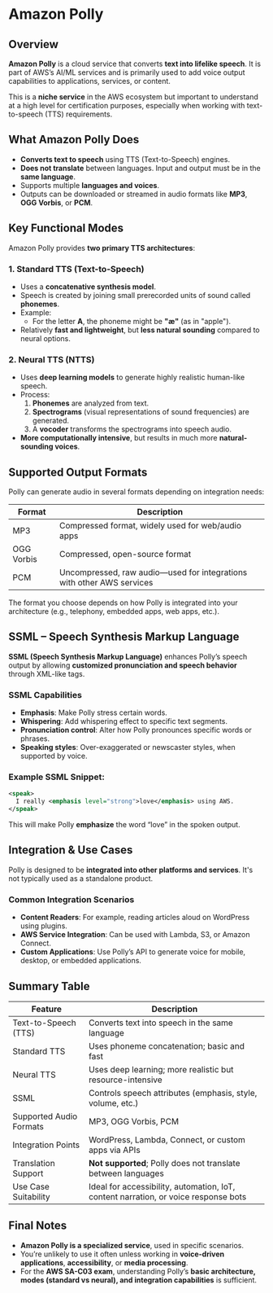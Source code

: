 # Amazon Polly

## Overview

**Amazon Polly** is a cloud service that converts **text into lifelike speech**. It is part of AWS’s AI/ML services and is primarily used to add voice output capabilities to applications, services, or content.

This is a **niche service** in the AWS ecosystem but important to understand at a high level for certification purposes, especially when working with text-to-speech (TTS) requirements.

## What Amazon Polly Does

- **Converts text to speech** using TTS (Text-to-Speech) engines.
- **Does not translate** between languages. Input and output must be in the **same language**.
- Supports multiple **languages and voices**.
- Outputs can be downloaded or streamed in audio formats like **MP3**, **OGG Vorbis**, or **PCM**.

## Key Functional Modes

Amazon Polly provides **two primary TTS architectures**:

### 1. Standard TTS (Text-to-Speech)

- Uses a **concatenative synthesis model**.
- Speech is created by joining small prerecorded units of sound called **phonemes**.
- Example:
  - For the letter **A**, the phoneme might be **"æ"** (as in "apple").
- Relatively **fast and lightweight**, but **less natural sounding** compared to neural options.

### 2. Neural TTS (NTTS)

- Uses **deep learning models** to generate highly realistic human-like speech.
- Process:
  1. **Phonemes** are analyzed from text.
  2. **Spectrograms** (visual representations of sound frequencies) are generated.
  3. A **vocoder** transforms the spectrograms into speech audio.
- **More computationally intensive**, but results in much more **natural-sounding voices**.

## Supported Output Formats

Polly can generate audio in several formats depending on integration needs:

| Format     | Description                                                           |
| ---------- | --------------------------------------------------------------------- |
| MP3        | Compressed format, widely used for web/audio apps                     |
| OGG Vorbis | Compressed, open-source format                                        |
| PCM        | Uncompressed, raw audio—used for integrations with other AWS services |

The format you choose depends on how Polly is integrated into your architecture (e.g., telephony, embedded apps, web apps, etc.).

## SSML – Speech Synthesis Markup Language

**SSML (Speech Synthesis Markup Language)** enhances Polly’s speech output by allowing **customized pronunciation and speech behavior** through XML-like tags.

### SSML Capabilities

- **Emphasis**: Make Polly stress certain words.
- **Whispering**: Add whispering effect to specific text segments.
- **Pronunciation control**: Alter how Polly pronounces specific words or phrases.
- **Speaking styles**: Over-exaggerated or newscaster styles, when supported by voice.

### Example SSML Snippet:

```xml
<speak>
  I really <emphasis level="strong">love</emphasis> using AWS.
</speak>
```

This will make Polly **emphasize** the word “love” in the spoken output.

## Integration & Use Cases

Polly is designed to be **integrated into other platforms and services**. It's not typically used as a standalone product.

### Common Integration Scenarios

- **Content Readers**: For example, reading articles aloud on WordPress using plugins.
- **AWS Service Integration**: Can be used with Lambda, S3, or Amazon Connect.
- **Custom Applications**: Use Polly’s API to generate voice for mobile, desktop, or embedded applications.

## Summary Table

| Feature                 | Description                                                                         |
| ----------------------- | ----------------------------------------------------------------------------------- |
| Text-to-Speech (TTS)    | Converts text into speech in the same language                                      |
| Standard TTS            | Uses phoneme concatenation; basic and fast                                          |
| Neural TTS              | Uses deep learning; more realistic but resource-intensive                           |
| SSML                    | Controls speech attributes (emphasis, style, volume, etc.)                          |
| Supported Audio Formats | MP3, OGG Vorbis, PCM                                                                |
| Integration Points      | WordPress, Lambda, Connect, or custom apps via APIs                                 |
| Translation Support     | **Not supported**; Polly does not translate between languages                       |
| Use Case Suitability    | Ideal for accessibility, automation, IoT, content narration, or voice response bots |

## Final Notes

- **Amazon Polly is a specialized service**, used in specific scenarios.
- You’re unlikely to use it often unless working in **voice-driven applications**, **accessibility**, or **media processing**.
- For the **AWS SA-C03 exam**, understanding Polly’s **basic architecture, modes (standard vs neural), and integration capabilities** is sufficient.
